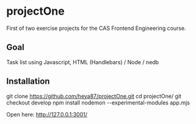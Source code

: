 # projectOne
First of two exercise projects for the CAS Frontend Engineering course.

## Goal
Task list using Javascript, HTML (Handlebars) / Node / nedb

## Installation

git clone https://github.com/heya87/projectOne.git
cd projectOne/
git checkout develop
npm install
nodemon --experimental-modules app.mjs

Open here: http://127.0.0.1:3001/
